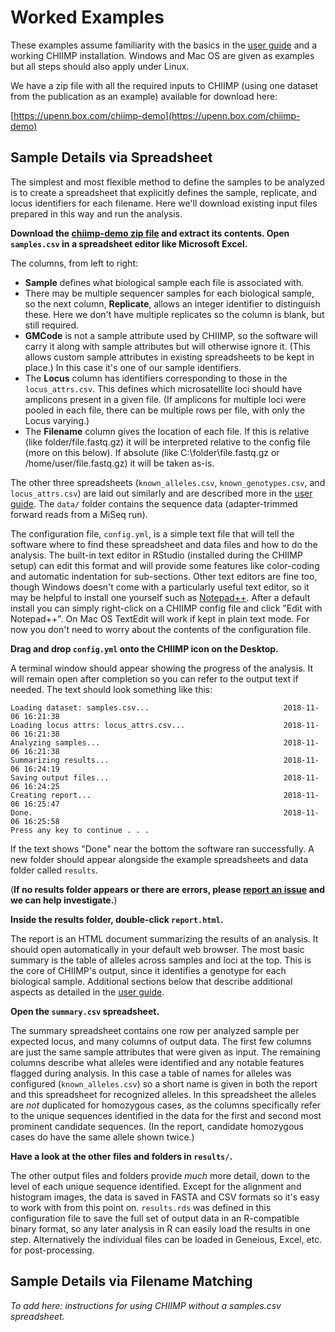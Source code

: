 # Worked Examples

These examples assume familiarity with the basics in the
[user guide](../GUIDE.pdf) and a working CHIIMP installation.  Windows and Mac
OS are given as examples but all steps should also apply under Linux.

We have a zip file with all the required inputs to CHIIMP (using one dataset
from the publication as an example) available for download here:

[https://upenn.box.com/chiimp-demo](https://upenn.box.com/chiimp-demo)

## Sample Details via Spreadsheet

The simplest and most flexible method to define the samples to be analyzed is
to create a spreadsheet that explicitly defines the sample, replicate, and
locus identifiers for each filename.  Here we'll download existing input files
prepared in this way and run the analysis.

**Download the [chiimp-demo zip file] and extract its contents.  Open
`samples.csv` in a spreadsheet editor like Microsoft Excel.**

The columns, from left to right:

 * **Sample** defines what biological sample each file is associated with.
 * There may be multiple sequencer samples for each biological sample, so the
   next column, **Replicate**, allows an integer identifier to distinguish
   these.  Here we don't have multiple replicates so the column is blank, but
   still required.
 * **GMCode** is not a sample attribute used by CHIIMP, so the software will
   carry it along with sample attributes but will otherwise ignore it.  (This
   allows custom sample attributes in existing spreadsheets to be kept  in
   place.)  In this case it's one of our sample identifiers.
 * The **Locus** column has identifiers corresponding to those in the
   `locus_attrs.csv`.  This defines which microsatellite loci should have
   amplicons present in a given file.  (If amplicons for multiple loci were
   pooled in each file, there can be multiple rows per file, with only the
   Locus varying.)
 * The **Filename** column gives the location of each file.  If this is
   relative (like folder/file.fastq.gz) it will be interpreted relative to the
   config file (more on this below).  If absolute (like C:\folder\file.fastq.gz
   or /home/user/file.fastq.gz) it will be taken as-is.

The other three spreadsheets (`known_alleles.csv`, `known_genotypes.csv`, and
`locus_attrs.csv`) are laid out similarly and are described more in the
[user guide].  The `data/` folder contains the sequence data (adapter-trimmed
forward reads from a MiSeq run).

The configuration file, `config.yml`, is a simple text file that will tell the
software where to find these spreadsheet and data files and how to do the
analysis.  The built-in text editor in RStudio (installed during the CHIIMP
setup) can edit this format and will provide some features like color-coding
and automatic indentation for sub-sections.  Other text editors are fine too,
though Windows doesn't come with a particularly useful text editor, so it may
be helpful to install one yourself such as [Notepad++].  After a default
install you can simply right-click on a CHIIMP config file and click "Edit with
Notepad++". On Mac OS TextEdit will work if kept in plain text mode.  For now
you don't need to worry about the contents of the configuration file.

**Drag and drop `config.yml` onto the CHIIMP icon on the Desktop.**

A terminal window should appear showing the progress of the analysis.  It will
remain open after completion so you can refer to the output text if needed.
The text should look something like this:

    Loading dataset: samples.csv...                              2018-11-06 16:21:38
    Loading locus attrs: locus_attrs.csv...                      2018-11-06 16:21:38
    Analyzing samples...                                         2018-11-06 16:21:38
    Summarizing results...                                       2018-11-06 16:24:19
    Saving output files...                                       2018-11-06 16:24:25
    Creating report...                                           2018-11-06 16:25:47
    Done.                                                        2018-11-06 16:25:58
    Press any key to continue . . .

If the text shows "Done" near the bottom the software ran successfully.  A new
folder should appear alongside the example spreadsheets and data folder called
`results`.

(**If no results folder appears or there are errors, please [report an issue]
and we can help investigate.**)

**Inside the results folder, double-click `report.html`.**

The report is an HTML document summarizing the results of an analysis.  It
should open automatically in your default web browser.  The most basic summary
is the table of alleles across samples and loci at the top.  This is the core
of CHIIMP's output, since it identifies a genotype for each biological sample.
Additional sections below that describe additional aspects as detailed in the
[user guide].

**Open the `summary.csv` spreadsheet.**

The summary spreadsheet contains one row per analyzed sample per expected
locus, and many columns of output data. The first few columns are just the same
sample attributes that were given as input.  The remaining columns describe
what alleles were identified and any notable features flagged during analysis.
In this case a table of names for alleles was configured (`known_alleles.csv`)
so a short name is given in both the report and this spreadsheet for recognized
alleles.  In this spreadsheet the alleles are *not* duplicated for homozygous
cases, as the columns specifically refer to the unique sequences identified in
the data for the first and second most prominent candidate sequences.  (In the
report, candidate homozygous cases do have the same allele shown twice.)

**Have a look at the other files and folders in `results/`.**

The other output files and folders provide *much* more detail, down to the
level of each unique sequence identified.  Except for the alignment and
histogram images, the data is saved in FASTA and CSV formats so it's easy to
work with from this point on. `results.rds` was defined in this configuration
file to save the full set of output data in an R-compatible binary format, so
any later analysis in R can easily load the results in one step.  Alternatively
the individual files can be loaded in Geneious, Excel, etc. for
post-processing.

## Sample Details via Filename Matching

*To add here: instructions for using CHIIMP without a samples.csv spreadsheet.*

[chiimp-demo zip file]: https://upenn.box.com/chiimp-demo
[user guide]: ../GUIDE.pdf
[report an issue]: https://github.com/ShawHahnLab/chiimp/issues/new
[Notepad++]: https://notepad-plus-plus.org/
